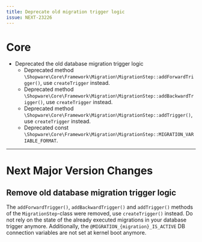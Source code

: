 ```yaml
---
title: Deprecate old migration trigger logic
issue: NEXT-23226
---
```

# Core
* Deprecated the old database migration trigger logic
  * Deprecated method `\Shopware\Core\Framework\Migration\MigrationStep::addForwardTrigger()`, use `createTrigger` instead.
  * Deprecated method `\Shopware\Core\Framework\Migration\MigrationStep::addBackwardTrigger()`, use `createTrigger` instead.
  * Deprecated method `\Shopware\Core\Framework\Migration\MigrationStep::addTrigger()`, use `createTrigger` instead.
  * Deprecated const `\Shopware\Core\Framework\Migration\MigrationStep::MIGRATION_VARIABLE_FORMAT`.
___
# Next Major Version Changes
## Remove old database migration trigger logic
The `addForwardTrigger()`, `addBackwardTrigger()` and `addTrigger()` methods of the `MigrationStep`-class were removed, use `createTrigger()` instead.
Do not rely on the state of the already executed migrations in your database trigger anymore.
Additionally, the `@MIGRATION_{migration}_IS_ACTIVE` DB connection variables are not set at kernel boot anymore.
